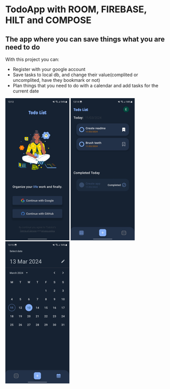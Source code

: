 # TodoApp with ROOM, FIREBASE, HILT and COMPOSE

## The app where you can save things what you are need to do

With this project you can:
* Register with your google account
* Save tasks to local db, and change their value(complited or uncomplited, have they bookmark or not)
* Plan things that you need to do with a calendar and add tasks for the current date
<p float="left">
  <img src="https://github.com/BRBXGIT/TodoApp/blob/main/imges/SignIn.jpg" alt="drawing" width="200"/>
  <img src="https://github.com/BRBXGIT/TodoApp/blob/main/imges/MainScreen2.jpg" alt="drawing" width="200"/>
  <img src="https://github.com/BRBXGIT/TodoApp/blob/main/imges/CalendarScreen.jpg" alt="drawing" width="200"/>
</p>
